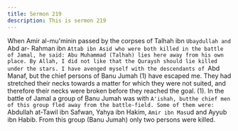```yaml
---
title: Sermon 219
description: This is sermon 219
---
```


When Amir al-mu'minin passed by the corpses of Talhah ibn `Ubaydullah and `Abd ar-
Rahman ibn `Attab ibn Asid who were both killed in the battle of Jamal, he said:
Abu Muhammad (Talhah) lies here away from his own place. By Allah, I did not like that the
Quraysh should lie killed under the stars. I have avenged myself with the descendants of `Abd
Manaf, but the chief persons of Banu Jumah (1) have escaped me.
They had stretched their necks towards a matter for which they were not suited, and therefore
their necks were broken before they reached the goal.
(1). In the battle of Jamal a group of Banu Jumah was with `A'ishah, butthe chief men of this
group fled away from the battle-field.
Some of them were: `Abdullah at-Tawil ibn Safwan, Yahya ibn Hakim, `Amir ibn Mas`ud and
Ayyub ibn Habib. From this group (Banu Jumah) only two persons were killed.